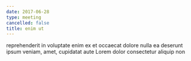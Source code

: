 ```yaml
---
date: 2017-06-28
type: meeting
cancelled: false
title: enim ut
---
```

reprehenderit in voluptate enim ex et occaecat dolore nulla ea deserunt ipsum veniam, amet, cupidatat aute Lorem dolor consectetur aliquip non